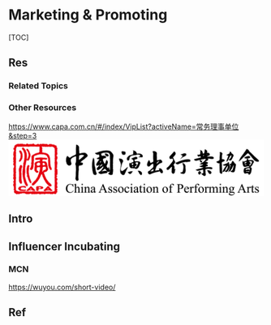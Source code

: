 # Marketing & Promoting

[TOC]



## Res
### Related Topics


### Other Resources
https://www.capa.com.cn/#/index/VipList?activeName=常务理事单位&step=3
![](../../../../../../Assets/Pics/Pasted%20image%2020240706152904.png)



## Intro



## Influencer Incubating
### MCN
https://wuyou.com/short-video/



## Ref
[赤子研报06：中国娱乐直播行业研究报告——赤子观点]: https://36kr.com/p/2492071226957700
